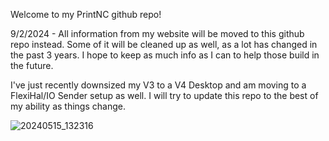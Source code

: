 Welcome to my PrintNC github repo!

9/2/2024 - All information from my website will be moved to this github repo instead. Some of it will be cleaned up as well, as a lot has changed in the past 3 years. I hope to keep as much info as I can to help those build in the future.

I've just recently downsized my V3 to a V4 Desktop and am moving to a FlexiHal/IO Sender setup as well. I will try to update this repo to the best of my ability as things change.

![20240515_132316](https://github.com/user-attachments/assets/eee43a1d-1c8b-470c-9686-1c4babd13868)
